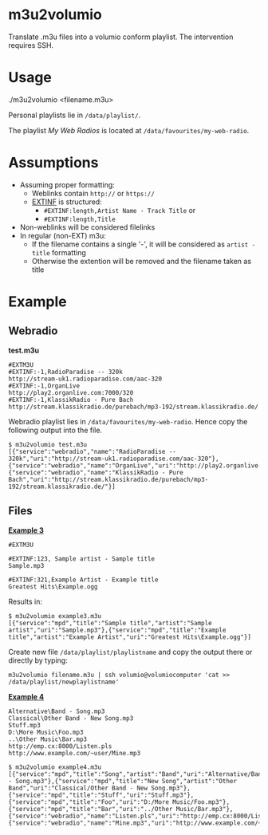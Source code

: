# m3u2volumio
Translate .m3u files into a volumio conform playlist. The intervention requires SSH.

# Usage
./m3u2volumio <filename.m3u>

Personal playlists lie in `/data/playlist/`.

The playlist *My Web Radios* is located at `/data/favourites/my-web-radio`.

# Assumptions

* Assuming proper formatting:
    * Weblinks contain `http://` or `https://`
    * [EXTINF](https://en.wikipedia.org/wiki/M3U#Extended_M3U) is structured:
        * `#EXTINF:length,Artist Name - Track Title` or
        * `#EXTINF:length,Title`
* Non-weblinks will be considered filelinks
* In regular (non-EXT) m3u:
    * If the filename contains a single '-', it will be considered as `artist - title` formatting
    * Otherwise the extention will be removed and the filename taken as title


# Example

## Webradio

**test.m3u**
```
#EXTM3U
#EXTINF:-1,RadioParadise -- 320k
http://stream-uk1.radioparadise.com/aac-320
#EXTINF:-1,OrganLive
http://play2.organlive.com:7000/320
#EXTINF:-1,KlassikRadio - Pure Bach
http://stream.klassikradio.de/purebach/mp3-192/stream.klassikradio.de/
```

Webradio playlist lies in `/data/favourites/my-web-radio`. Hence copy the following output into the file.

```
$ m3u2volumio test.m3u 
[{"service":"webradio","name":"RadioParadise -- 320k","uri":"http://stream-uk1.radioparadise.com/aac-320"},{"service":"webradio","name":"OrganLive","uri":"http://play2.organlive.com:7000/320"},{"service":"webradio","name":"KlassikRadio - Pure Bach","uri":"http://stream.klassikradio.de/purebach/mp3-192/stream.klassikradio.de/"}]
```

## Files

[**Example 3**](https://en.wikipedia.org/wiki/M3U#Examples)
```
#EXTM3U

#EXTINF:123, Sample artist - Sample title
Sample.mp3

#EXTINF:321,Example Artist - Example title
Greatest Hits\Example.ogg
```

Results in:

```
$ m3u2volumio example3.m3u
[{"service":"mpd","title":"Sample title","artist":"Sample artist","uri":"Sample.mp3"},{"service":"mpd","title":"Example title","artist":"Example Artist","uri":"Greatest Hits\Example.ogg"}]
```

Create new file `/data/playlist/playlistname` and copy the output there or directly by typing:

```
m3u2volumio filename.m3u | ssh volumio@volumiocomputer 'cat >> /data/playlist/newplaylistname'
```

[**Example 4**](https://en.wikipedia.org/wiki/M3U#Examples)

```
Alternative\Band - Song.mp3
Classical\Other Band - New Song.mp3
Stuff.mp3
D:\More Music\Foo.mp3
..\Other Music\Bar.mp3
http://emp.cx:8000/Listen.pls
http://www.example.com/~user/Mine.mp3
```

```
$ m3u2volumio example4.m3u
[{"service":"mpd","title":"Song","artist":"Band","uri":"Alternative/Band - Song.mp3"},{"service":"mpd","title":"New Song","artist":"Other Band","uri":"Classical/Other Band - New Song.mp3"},{"service":"mpd","title":"Stuff","uri":"Stuff.mp3"},{"service":"mpd","title":"Foo","uri":"D:/More Music/Foo.mp3"},{"service":"mpd","title":"Bar","uri":"../Other Music/Bar.mp3"},{"service":"webradio","name":"Listen.pls","uri":"http://emp.cx:8000/Listen.pls"},{"service":"webradio","name":"Mine.mp3","uri":"http://www.example.com/~user/Mine.mp3"}]
```
